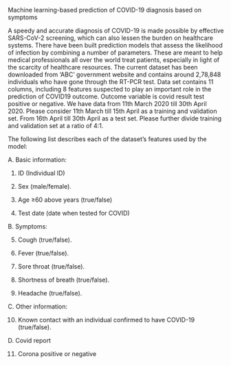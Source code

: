 Machine learning-based prediction of COVID-19 diagnosis based on symptoms


A speedy and accurate diagnosis of COVID-19 is made possible by effective SARS-CoV-2 screening, which can also lessen the burden on healthcare systems. There have been built prediction models that assess the likelihood of infection by combining a number of parameters. These are meant to help medical professionals all over the world treat patients, especially in light of the scarcity of healthcare resources. The current dataset has been downloaded from ‘ABC’ government website and contains around 2,78,848 individuals who have gone through the RT-PCR test. Data set contains 11 columns, including 8 features suspected to play an important role in the prediction of COVID19 outcome. Outcome variable is covid result test positive or negative. We have data from 11th March 2020 till 30th April 2020. Please consider 11th March till 15th April as a training and validation set. From 16th April till 30th April as a test set. Please further divide training and validation set at a ratio of 4:1.  


The following list describes each of the dataset’s features used by the model: 


A. Basic information: 

1. ID (Individual ID)

2. Sex (male/female). 

3. Age ≥60 above years (true/false) 

4. Test date (date when tested for COVID)


B. Symptoms: 

5. Cough (true/false).

6. Fever (true/false). 

7. Sore throat (true/false). 

8. Shortness of breath (true/false). 

9. Headache (true/false). 


C. Other information: 

10. Known contact with an individual confirmed to have COVID-19 (true/false).


D. Covid report

11. Corona positive or negative






